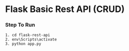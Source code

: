 # Flask Basic Rest API (CRUD)

### **Step To Run**

```
1. cd flask-rest-api
2. env\Scripts\activate
3. python app.py
```

